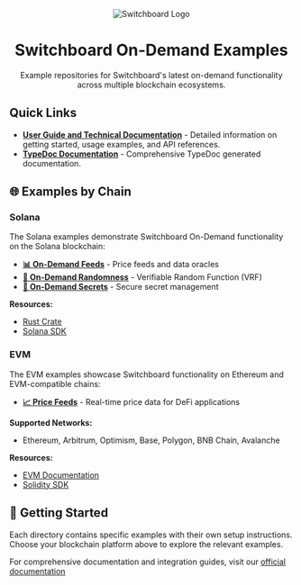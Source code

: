 <div align="center">

![Switchboard Logo](https://github.com/switchboard-xyz/core-sdk/raw/main/website/static/img/icons/switchboard/avatar.png)

# Switchboard On-Demand Examples
Example repositories for Switchboard's latest on-demand functionality across multiple blockchain ecosystems.

</div>

## Quick Links

- **[User Guide and Technical Documentation](https://docs.switchboard.xyz/tooling-and-resources/technical-resources-and-documentation)** - Detailed information on getting started, usage examples, and API references.
- **[TypeDoc Documentation](https://switchboard-docs.web.app/)** - Comprehensive TypeDoc generated documentation.

## 🌐 Examples by Chain

### Solana

The Solana examples demonstrate Switchboard On-Demand functionality on the Solana blockchain:

- **[📊 On-Demand Feeds](./solana)** - Price feeds and data oracles
- **[🎲 On-Demand Randomness](./solana/sb-randomness-on-demand)** - Verifiable Random Function (VRF)
- **[🔐 On-Demand Secrets](./solana/sb-on-demand-secret)** - Secure secret management

**Resources:**
- [Rust Crate](https://crates.io/crates/switchboard-on-demand)
- [Solana SDK](https://www.npmjs.com/package/@switchboard-xyz/on-demand)

### EVM

The EVM examples showcase Switchboard functionality on Ethereum and EVM-compatible chains:

- **[📈 Price Feeds](./evm-on-demand)** - Real-time price data for DeFi applications

**Supported Networks:**
- Ethereum, Arbitrum, Optimism, Base, Polygon, BNB Chain, Avalanche

**Resources:**
- [EVM Documentation](https://docs.switchboard.xyz/product-documentation/data-feeds/evm)
- [Solidity SDK](https://www.npmjs.com/package/@switchboard-xyz/evm.js)

## 🚀 Getting Started

Each directory contains specific examples with their own setup instructions. Choose your blockchain platform above to explore the relevant examples.

For comprehensive documentation and integration guides, visit our [official documentation](https://docs.switchboard.xyz/)
